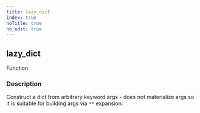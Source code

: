 ```yaml
---
title: lazy_dict
index: true
noTitle: true
no_edit: true
---
```




<div class="vql_item"></div>


## lazy_dict
<span class='vql_type pull-right page-header'>Function</span>


### Description

Construct a dict from arbitrary keyword args - does not materialize args so it is suitable for building args via `**` expansion.

